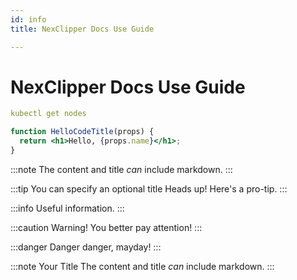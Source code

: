 ```yaml
---
id: info
title: NexClipper Docs Use Guide

---
```


# NexClipper Docs Use Guide

```yaml
kubectl get nodes
```

```jsx title="/src/components/HelloCodeTitle.js"
function HelloCodeTitle(props) {
  return <h1>Hello, {props.name}</h1>;
}
```

:::note
The content and title *can* include markdown.
:::

:::tip You can specify an optional title
Heads up! Here's a pro-tip.
:::

:::info
Useful information.
:::

:::caution
Warning! You better pay attention!
:::

:::danger
Danger danger, mayday!
:::

:::note Your Title
The content and title *can* include markdown.
:::